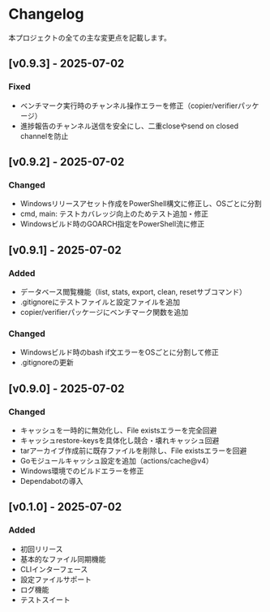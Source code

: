 # Changelog

本プロジェクトの全ての主な変更点を記載します。

## [v0.9.3] - 2025-07-02
### Fixed
- ベンチマーク実行時のチャンネル操作エラーを修正（copier/verifierパッケージ）
- 進捗報告のチャンネル送信を安全にし、二重closeやsend on closed channelを防止

## [v0.9.2] - 2025-07-02
### Changed
- Windowsリリースアセット作成をPowerShell構文に修正し、OSごとに分割
- cmd, main: テストカバレッジ向上のためテスト追加・修正
- Windowsビルド時のGOARCH指定をPowerShell流に修正

## [v0.9.1] - 2025-07-02
### Added
- データベース閲覧機能（list, stats, export, clean, resetサブコマンド）
- .gitignoreにテストファイルと設定ファイルを追加
- copier/verifierパッケージにベンチマーク関数を追加
### Changed
- Windowsビルド時のbash if文エラーをOSごとに分割して修正
- .gitignoreの更新

## [v0.9.0] - 2025-07-02
### Changed
- キャッシュを一時的に無効化し、File existsエラーを完全回避
- キャッシュrestore-keysを具体化し競合・壊れキャッシュ回避
- tarアーカイブ作成前に既存ファイルを削除し、File existsエラーを回避
- Goモジュールキャッシュ設定を追加（actions/cache@v4）
- Windows環境でのビルドエラーを修正
- Dependabotの導入

## [v0.1.0] - 2025-07-02
### Added
- 初回リリース
- 基本的なファイル同期機能
- CLIインターフェース
- 設定ファイルサポート
- ログ機能
- テストスイート 